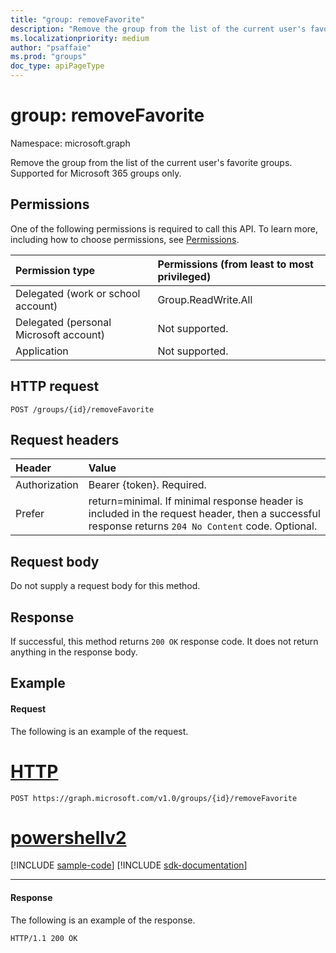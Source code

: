 ```yaml
---
title: "group: removeFavorite"
description: "Remove the group from the list of the current user's favorite groups. Supported for Microsoft 365 groups only."
ms.localizationpriority: medium
author: "psaffaie"
ms.prod: "groups"
doc_type: apiPageType
---
```


# group: removeFavorite

Namespace: microsoft.graph

Remove the group from the list of the current user's favorite groups. Supported for Microsoft 365 groups only.

## Permissions

One of the following permissions is required to call this API. To learn more, including how to choose permissions, see [Permissions](/graph/permissions-reference).

| Permission type                        | Permissions (from least to most privileged) |
| :------------------------------------- | :------------------------------------------ |
| Delegated (work or school account)     | Group.ReadWrite.All                         |
| Delegated (personal Microsoft account) | Not supported.                              |
| Application                            | Not supported.                              |

## HTTP request

<!-- { "blockType": "ignored" } -->

```http
POST /groups/{id}/removeFavorite
```

## Request headers

| Header        | Value                                                                                                                                             |
| :------------ | :------------------------------------------------------------------------------------------------------------------------------------------------ |
| Authorization | Bearer {token}. Required.                                                                                                                         |
| Prefer        | return=minimal. If minimal response header is included in the request header, then a successful response returns `204 No Content` code. Optional. |

## Request body

Do not supply a request body for this method.

## Response

If successful, this method returns `200 OK` response code. It does not return anything in the response body.

## Example

#### Request

The following is an example of the request.

# [HTTP](#tab/http)

<!-- {
  "blockType": "request",
  "name": "group_removefavorite"
}-->

```http
POST https://graph.microsoft.com/v1.0/groups/{id}/removeFavorite
```

# [powershellv2](#tab/powershellv2)
[!INCLUDE [sample-code](../includes/snippets/powershellv2/group-removefavorite-powershellv2-snippets.md)]
[!INCLUDE [sdk-documentation](../includes/snippets/snippets-sdk-documentation-link.md)]

---

#### Response

The following is an example of the response.

<!-- {
  "blockType": "response"
} -->

```http
HTTP/1.1 200 OK
```

<!-- uuid: 8fcb5dbc-d5aa-4681-8e31-b001d5168d79
2015-10-25 14:57:30 UTC -->
<!-- {
  "type": "#page.annotation",
  "description": "group: removeFavorite",
  "keywords": "",
  "section": "documentation",
  "tocPath": "",
  "suppressions": [
  ]
}-->
